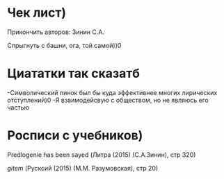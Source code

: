 # Чек лист)

Прикончить авторов: Зинин С.А.
 
Спрыгнуть с башни, ога, той самой))0


# Циататки так сказатб

-Символический пинок был бы куда эффективнее многих лирических отступлений)0
-Я взаимодейсвую с обществом, но не являюсь его частью

# Росписи с учебников)

Predlogenie has been sayed (Литра (2015) (С.А.Зинин), стр 320)

*gitem* (Русксий (2015) (М.М. Разумовская), стр 20)
